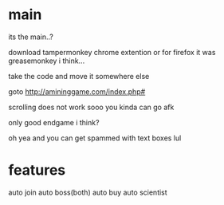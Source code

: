 # main
its the main..?

download tampermonkey chrome extention or for firefox it was greasemonkey i think...

take the code and move it somewhere else

goto http://amininggame.com/index.php#

scrolling does not work sooo you kinda can go afk 

only good endgame i think?

oh yea and you can get spammed with text boxes lul

# features

auto join
auto boss(both)
auto buy
auto scientist
